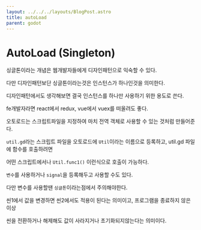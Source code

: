 ```yaml
---
layout: ../../../layouts/BlogPost.astro
title: autoLoad
parent: godot
---
```

# AutoLoad (Singleton)

싱글톤이라는 개념은 웹개발자들에게 디자인패턴으로 익숙할 수 있다.

다만 디자인패턴보단 싱글톤이라는것은 인스턴스가 하나인것을 의미한다.

디자인패턴에서도 생각해보면 결국 인스턴스를 하나만 사용하기 위한 용도로 쓴다.

fe개발자라면 react에서 redux, vue에서 vuex를 떠올려도 좋다.

오토로드는 스크립트파일을 지정하여 마치 전역 객체로 사용할 수 있는 것처럼 만들어준다.

```util.gd```라는 스크립트 파일을 오토로드에 ```Util```이라는 이름으로 등록하고, util.gd 파일에 함수를 호출하려면

어떤 스크립트에서나 ```Util.func1()``` 이런식으로 호출이 가능하다.

```변수```를 사용하거나 ```signal```을 등록해두고 사용할 수도 있다.

다만 변수를 사용할땐 ```싱글톤```이라는점에서 주의해야한다.

씬1에서 값을 변경하면 씬2에서도 적용이 된다는 의미이고, 프로그램을 종료하지 않은 이상

씬을 전환하거나 해제해도 값이 사라지거나 초기화되지않는다는 의미이다.